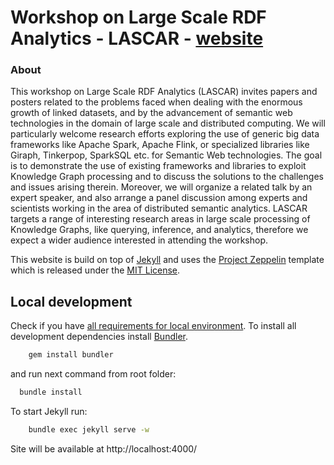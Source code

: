 # Workshop on Large Scale RDF Analytics - LASCAR - [website](lascar.sda.tech)

### About
This workshop on Large Scale RDF Analytics (LASCAR) invites papers and posters related to the problems faced when dealing with the enormous growth of linked datasets, and by the advancement of semantic web technologies in the domain of large scale and distributed computing. We will particularly welcome research efforts exploring the use of generic big data frameworks like Apache Spark, Apache Flink, or specialized libraries like Giraph, Tinkerpop, SparkSQL etc. for Semantic Web technologies. The goal is to demonstrate the use of existing frameworks and libraries to exploit Knowledge Graph processing and to discuss the solutions to the challenges and issues arising therein. Moreover, we will organize a related talk by an expert speaker, and also arrange a panel discussion among experts and scientists working in the area of distributed semantic analytics. LASCAR targets a range of interesting research areas in large scale processing of Knowledge Graphs, like querying, inference, and analytics, therefore we expect a wider audience interested in attending the workshop.

This website is build on top of [Jekyll](http://jekyllrb.com/) and uses the [Project Zeppelin](https://github.com/gdg-x/zeppelin) template which is released under the [MIT License](LICENSE.txt).

## Local development

Check if you have [all requirements for local environment](http://jekyllrb.com/docs/installation/).
To install all development dependencies install [Bundler](http://bundler.io/).
```bash
    gem install bundler
```
and run next command from root folder:

```bash
  bundle install
```  

To start Jekyll run:
```bash
    bundle exec jekyll serve -w
```
Site will be available at http://localhost:4000/